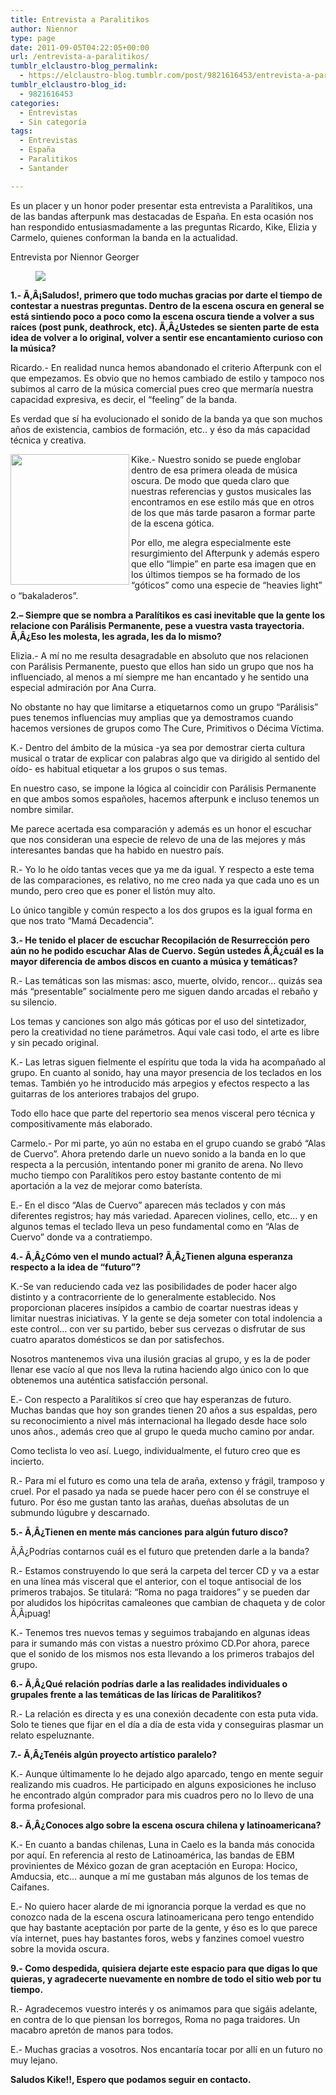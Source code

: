 ```yaml
---
title: Entrevista a Paralitikos
author: Niennor
type: page
date: 2011-09-05T04:22:05+00:00
url: /entrevista-a-paralitikos/
tumblr_elclaustro-blog_permalink:
  - https://elclaustro-blog.tumblr.com/post/9821616453/entrevista-a-paralitikos
tumblr_elclaustro-blog_id:
  - 9821616453
categories:
  - Entrevistas
  - Sin categoría
tags:
  - Entrevistas
  - España
  - Paralitikos
  - Santander

---
```

Es un placer y un honor poder presentar esta entrevista a Paralítikos, una de las bandas afterpunk mas destacadas de España. En esta ocasión nos han respondido entusiasmadamente a las preguntas Ricardo, Kike, Elizia y Carmelo, quienes conforman la banda en la actualidad.

Entrevista por Niennor Georger

<figure class="tmblr-full" data-orig-height="299" data-orig-width="400"><img decoding="async" src="https://64.media.tumblr.com/7f97d297f78c84f6e0f22dd31acfc601/90616573c4dc6ef3-ee/s540x810/c01644fecc8ce602a965ae48e97df32939ae280c.jpg" data-orig-height="299" data-orig-width="400" /></figure> 

<!-- more -->

**1.- Ã‚Â¡Saludos!, primero que todo muchas gracias por darte el tiempo de contestar a nuestras preguntas. Dentro de la escena oscura en general se está sintiendo poco a poco como la escena oscura tiende a volver a sus raíces (post punk, deathrock, etc). Ã‚Â¿Ustedes se sienten parte de esta idea de volver a lo original, volver a sentir ese encantamiento curioso con la música?**

Ricardo.- En realidad nunca hemos abandonado el criterio Afterpunk con el que empezamos. Es obvio que no hemos cambiado de estilo y tampoco nos subimos al carro de la música comercial pues creo que mermaría nuestra capacidad expresiva, es decir, el &ldquo;feeling&rdquo; de la banda.

Es verdad que sí ha evolucionado el sonido de la banda ya que son muchos años de existencia, cambios de formación, etc.. y éso da más capacidad técnica y creativa.

<img decoding="async" loading="lazy" src="http://web.archive.org/web/20071017084315im_/http://elclaustro.cl/cutenews/data/upimages/conciertoHeaven1.jpg" height="209" width="190" align="left" border="0" /> Kike.- Nuestro sonido se puede englobar dentro de esa primera oleada de música oscura. De modo que queda claro que nuestras referencias y gustos musicales las encontramos en ese estilo más que en otros de los que más tarde pasaron a formar parte de la escena gótica.

Por ello, me alegra especialmente este resurgimiento del Afterpunk y además espero que ello &ldquo;limpie&rdquo; en parte esa imagen que en los últimos tiempos se ha formado de los &ldquo;góticos&rdquo; como una especie de &ldquo;heavies light&rdquo; o &ldquo;bakaladeros&rdquo;.

**2.– Siempre que se nombra a Paralítikos es casi inevitable que la gente los relacione con Parálisis Permanente, pese a vuestra vasta trayectoria. Ã‚Â¿Eso les molesta, les agrada, les da lo mismo?**

Elizia.- A mí no me resulta desagradable en absoluto que nos relacionen con Parálisis Permanente, puesto que ellos han sido un grupo que nos ha influenciado, al menos a mí siempre me han encantado y he sentido una especial admiración por Ana Curra.

No obstante no hay que limitarse a etiquetarnos como un grupo &ldquo;Parálisis&rdquo; pues tenemos influencias muy amplias que ya demostramos cuando hacemos versiones de grupos como The Cure, Primitivos o Décima Víctima.

K.- Dentro del ámbito de la música -ya sea por demostrar cierta cultura musical o tratar de explicar con palabras algo que va dirigido al sentido del oído- es habitual etiquetar a los grupos o sus temas.

En nuestro caso, se impone la lógica al coincidir con Parálisis Permanente en que ambos somos españoles, hacemos afterpunk e incluso tenemos un nombre similar.

Me parece acertada esa comparación y además es un honor el escuchar que nos consideran una especie de relevo de una de las mejores y más interesantes bandas que ha habido en nuestro país.

R.- Yo lo he oído tantas veces que ya me da igual. Y respecto a este tema de las comparaciones, es relativo, no me creo nada ya que cada uno es un mundo, pero creo que es poner el listón muy alto.

Lo único tangible y común respecto a los dos grupos es la igual forma en que nos trato &ldquo;Mamá Decadencia&rdquo;.

**3.- He tenido el placer de escuchar Recopilación de Resurrección pero aún no he podido escuchar Alas de Cuervo. Según ustedes Ã‚Â¿cuál es la mayor diferencia de ambos discos en cuanto a música y temáticas?**

R.- Las temáticas son las mismas: asco, muerte, olvido, rencor… quizás sea más &ldquo;presentable&rdquo; socialmente pero me siguen dando arcadas el rebaño y su silencio.

Los temas y canciones son algo más góticas por el uso del sintetizador, pero la creatividad no tiene parámetros. Aquí vale casi todo, el arte es libre y sin pecado original.

K.- Las letras siguen fielmente el espíritu que toda la vida ha acompañado al grupo. En cuanto al sonido, hay una mayor presencia de los teclados en los temas. También yo he introducido más arpegios y efectos respecto a las guitarras de los anteriores trabajos del grupo.

Todo ello hace que parte del repertorio sea menos visceral pero técnica y compositivamente más elaborado.

Carmelo.- Por mi parte, yo aún no estaba en el grupo cuando se grabó &ldquo;Alas de Cuervo&rdquo;. Ahora pretendo darle un nuevo sonido a la banda en lo que respecta a la percusión, intentando poner mi granito de arena. No llevo mucho tiempo con Paralítikos pero estoy bastante contento de mi aportación a la vez de mejorar como baterísta.

E.- En el disco &ldquo;Alas de Cuervo&rdquo; aparecen más teclados y con más diferentes registros; hay más variedad. Aparecen violines, cello, etc… y en algunos temas el teclado lleva un peso fundamental como en &ldquo;Alas de Cuervo&rdquo; donde va a contratiempo.

**4.- Ã‚Â¿Cómo ven el mundo actual? Ã‚Â¿Tienen alguna esperanza respecto a la idea de “futuro”?**

K.-Se van reduciendo cada vez las posibilidades de poder hacer algo distinto y a contracorriente de lo generalmente establecido. Nos proporcionan placeres insípidos a cambio de coartar nuestras ideas y limitar nuestras iniciativas. Y la gente se deja someter con total indolencia a este control… con ver su partido, beber sus cervezas o disfrutar de sus cuatro aparatos domésticos se dan por satisfechos.

Nosotros mantenemos viva una ilusión gracias al grupo, y es la de poder llenar ese vacío al que nos lleva la rutina haciendo algo único con lo que obtenemos una auténtica satisfacción personal.

E.- Con respecto a Paralítikos sí creo que hay esperanzas de futuro. Muchas bandas que hoy son grandes tienen 20 años a sus espaldas, pero su reconocimiento a nivel más internacional ha llegado desde hace solo unos años., además creo que al grupo le queda mucho camino por andar.

Como teclista lo veo así. Luego, individualmente, el futuro creo que es incierto.

R.- Para mí el futuro es como una tela de araña, extenso y frágil, tramposo y cruel. Por el pasado ya nada se puede hacer pero con él se construye el futuro. Por éso me gustan tanto las arañas, dueñas absolutas de un submundo lúgubre y descarnado.

**5.- Ã‚Â¿Tienen en mente más canciones para algún futuro disco?** 

Ã‚Â¿Podrías contarnos cuál es el futuro que pretenden darle a la banda?

R.- Estamos construyendo lo que será la carpeta del tercer CD y va a estar en una línea más visceral que el anterior, con el toque antisocial de los primeros trabajos. Se titulará: &ldquo;Roma no paga traidores&rdquo; y se pueden dar por aludidos los hipócritas camaleones que cambian de chaqueta y de color Ã‚Â¡puag!

K.- Tenemos tres nuevos temas y seguimos trabajando en algunas ideas para ir sumando más con vistas a nuestro próximo CD.Por ahora, parece que el sonido de los mismos nos esta llevando a los primeros trabajos del grupo.

**6.- Ã‚Â¿Qué relación podrías darle a las realidades individuales o grupales frente a las temáticas de las líricas de Paralitikos?**

R.- La relación es directa y es una conexión decadente con esta puta vida. Solo te tienes que fijar en el día a día de esta vida y conseguiras plasmar un relato espeluznante.

**7.- Ã‚Â¿Tenéis algún proyecto artístico paralelo?**

K.- Aunque últimamente lo he dejado algo aparcado, tengo en mente seguir realizando mis cuadros. He participado en alguns exposiciones he incluso he encontrado algún comprador para mis cuadros pero no lo llevo de una forma profesional.

**8.- Ã‚Â¿Conoces algo sobre la escena oscura chilena y latinoamericana?**

K.- En cuanto a bandas chilenas, Luna in Caelo es la banda más conocida por aquí. En referencia al resto de Latinoamérica, las bandas de EBM provinientes de México gozan de gran aceptación en Europa: Hocico, Amducsia, etc… aunque a mí me gustaban más algunos de los temas de Caifanes.

E.- No quiero hacer alarde de mi ignorancia porque la verdad es que no conozco nada de la escena oscura latinoamericana pero tengo entendido que hay bastante aceptación por parte de la gente, y éso es lo que parece vía internet, pues hay bastantes foros, webs y fanzines comoel vuestro sobre la movida oscura.

**9.- Como despedida, quisiera dejarte este espacio para que digas lo que quieras, y agradecerte nuevamente en nombre de todo el sitio web por tu tiempo.**

R.- Agradecemos vuestro interés y os animamos para que sigáis adelante, en contra de lo que piensan los borregos, Roma no paga traidores. Un macabro apretón de manos para todos.

E.- Muchas gracias a vosotros. Nos encantaría tocar por allí en un futuro no muy lejano.

**Saludos Kike!!, Espero que podamos seguir en contacto.**

